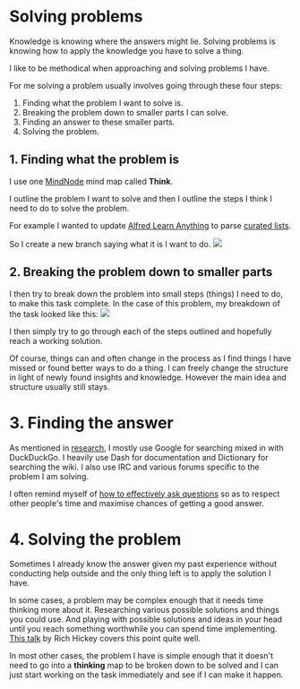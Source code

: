 # Solving problems
Knowledge is knowing where the answers might lie. Solving problems is knowing how to apply the knowledge you have to solve a thing.

I like to be methodical when approaching and solving problems I have.

For me solving a problem usually involves going through these four steps:
1. Finding what the problem I want to solve is.
2. Breaking the problem down to smaller parts I can solve.
3. Finding an answer to these smaller parts.
4. Solving the problem.

## 1. Finding what the problem is
I use one [MindNode](../macOS/apps/mindnode.md) mind map called __Think__.

I outline the problem I want to solve and then I outline the steps I think I need to do to solve the problem.

For example I wanted to update [Alfred Learn Anything](https://github.com/nikitavoloboev/alfred-learn-anything) to parse [curated lists](https://github.com/learn-anything/curated-lists#readme).

So I create a new branch saying what it is I want to do.
![](https://i.imgur.com/Tdsvu6S.png)

## 2. Breaking the problem down to smaller parts
I then try to break down the problem into small steps (things) I need to do, to make this task complete. In the case of this problem, my breakdown of the task looked like this:
![](https://i.imgur.com/6OEQGND.png)

I then simply try to go through each of the steps outlined and hopefully reach a working solution.

Of course, things can and often change in the process as I find things I have missed or found better ways to do a thing. I can freely change the structure in light of newly found insights and knowledge. However the main idea and structure usually still stays.

# 3. Finding the answer
As mentioned in [research](research.md), I mostly use Google for searching mixed in with DuckDuckGo. I heavily use Dash for documentation and Dictionary for searching the wiki. I also use IRC and various forums specific to the problem I am solving.

I often remind myself of [how to effectively ask questions](asking-questions.md) so as to respect other people's time and maximise chances of getting a good answer.

# 4. Solving the problem
Sometimes I already know the answer given my past experience without conducting help outside and the only thing left is to apply the solution I have.

In some cases, a problem may be complex enough that it needs time thinking more about it. Researching various possible solutions and things you could use. And playing with possible solutions and ideas in your head until you reach something worthwhile you can spend time implementing. [This talk](https://www.youtube.com/watch?v=f84n5oFoZBc) by Rich Hickey covers this point quite well.

In most other cases, the problem I have is simple enough that it doesn't need to go into a __thinking__ map to be broken down to be solved and I can just start working on the task immediately and see if I can make it happen.